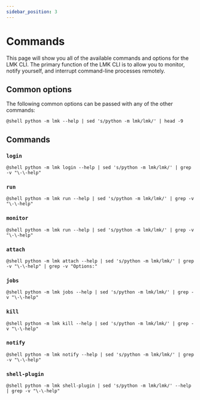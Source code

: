 ```yaml
---
sidebar_position: 3
---
```

# Commands

This page will show you all of the available commands and options for the LMK CLI. The primary function of the LMK CLI is to allow you to monitor, notify yourself, and interrupt command-line processes remotely.

## Common options

The following common options can be passed with any of the other commands:
```
@shell python -m lmk --help | sed 's/python -m lmk/lmk/' | head -9
```

## Commands

### `login`

```
@shell python -m lmk login --help | sed 's/python -m lmk/lmk/' | grep -v "\-\-help"
```

### `run`

```
@shell python -m lmk run --help | sed 's/python -m lmk/lmk/' | grep -v "\-\-help"
```

### `monitor`

```
@shell python -m lmk run --help | sed 's/python -m lmk/lmk/' | grep -v "\-\-help"
```

### `attach`

```
@shell python -m lmk attach --help | sed 's/python -m lmk/lmk/' | grep -v "\-\-help" | grep -v "Options:"
```

### `jobs`

```
@shell python -m lmk jobs --help | sed 's/python -m lmk/lmk/' | grep -v "\-\-help"
```

### `kill`

```
@shell python -m lmk kill --help | sed 's/python -m lmk/lmk/' | grep -v "\-\-help"
```

### `notify`

```
@shell python -m lmk notify --help | sed 's/python -m lmk/lmk/' | grep -v "\-\-help"
```

### `shell-plugin`

```
@shell python -m lmk shell-plugin | sed 's/python -m lmk/lmk/' --help | grep -v "\-\-help"
```
